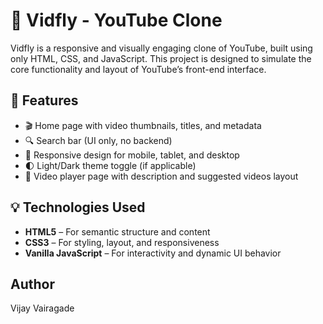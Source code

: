 # 🎥 Vidfly - YouTube Clone

Vidfly is a responsive and visually engaging clone of YouTube, built using only HTML, CSS, and JavaScript. This project is designed to simulate the core functionality and layout of YouTube’s front-end interface.

## 🚀 Features

- 🎬 Home page with video thumbnails, titles, and metadata
- 🔍 Search bar (UI only, no backend)
- 📱 Responsive design for mobile, tablet, and desktop
- 🌓 Light/Dark theme toggle (if applicable)
- 🎥 Video player page with description and suggested videos layout

## 💡 Technologies Used

- **HTML5** – For semantic structure and content
- **CSS3** – For styling, layout, and responsiveness
- **Vanilla JavaScript** – For interactivity and dynamic UI behavior

## Author

Vijay Vairagade

